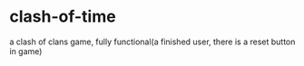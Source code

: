 # clash-of-time
a clash of clans game, fully functional(a finished user, there is a reset button in game)
